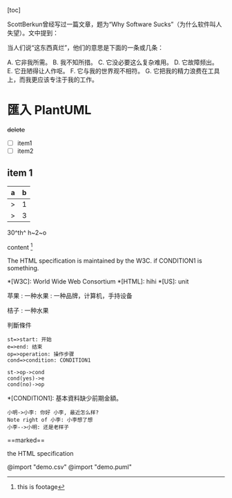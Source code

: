 [toc]

ScottBerkun曾经写过一篇文章，题为“Why Software Sucks”（为什么软件叫人失望）。文中提到：

当人们说“这东西真烂”，他们的意思是下面的一条或几条：

A. 它非我所需。
B. 我不知所措。
C. 它没必要这么复杂难用。
D. 它故障频出。
E. 它丑陋得让人作呕。
F. 它与我的世界观不相符。
G. 它把我的精力浪费在工具上，而我更应该专注于我的工作。

# 匯入 PlantUML
~~delete~~
- [ ] item1
- [ ] item2

## item 1

|a|b|
|---|---|
|>|1|
|>|3|

30^th^
h~2~o

content [^1]


The HTML specification
is maintained by the W3C.
 if CONDITION1 is something.


*[W3C]:  World Wide Web Consortium
*[HTML]: hihi
*[US]: unit


苹果
: 一种水果
: 一种品牌，计算机，手持设备

桔子
: 一种水果

判斷條件

```flow
st=>start: 开始
e=>end: 结束
op=>operation: 操作步骤
cond=>condition: CONDITION1

st->op->cond
cond(yes)->e
cond(no)->op

```

*[CONDITION1]: 基本資料缺少前期金額。


```sequence
小明->小李: 你好 小李, 最近怎么样?
Note right of 小李: 小李想了想
小李-->小明: 还是老样子
```

==marked==

the HTML specification




@import "demo.csv"
@import "demo.puml"

[^1]: this is footage